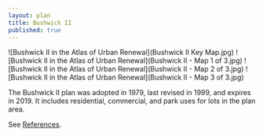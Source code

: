 ```yaml
---
layout: plan
title: Bushwick II
published: true
---
```


![Bushwick II in the Atlas of Urban Renewal](Bushwick II Key Map.jpg)
![Bushwick II in the Atlas of Urban Renewal](Bushwick II - Map 1 of 3.jpg)
![Bushwick II in the Atlas of Urban Renewal](Bushwick II - Map 2 of 3.jpg)
![Bushwick II in the Atlas of Urban Renewal](Bushwick II - Map 3 of 3.jpg)

The Bushwick II plan was adopted in 1979, last revised in 1999, and expires in 2019. It includes residential, commercial, and park uses for lots in the plan area.

See [References](http://www.urbanreviewer.org/#page=references.html). 
